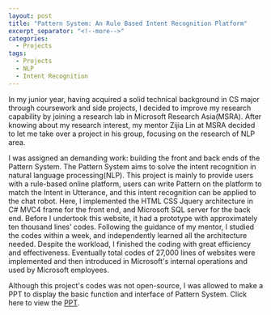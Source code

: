 ```yaml
---
layout: post
title: "Pattern System: An Rule Based Intent Recognition Platform"
excerpt_separator: "<!--more-->"
categories:
  - Projects
tags:
  - Projects
  - NLP
  - Intent Recognition
---
```


In my junior year, having acquired a solid technical background in CS major through coursework and side projects, I decided to improve my research capability by joining a research lab in Microsoft Research Asia(MSRA). After knowing about my research interest, my mentor Zijia Lin at MSRA decided to let me take over a project in his group, focusing on the research of NLP area. 

<!--more-->

I was assigned an demanding work: building the front and back ends of the Pattern System. The Pattern System aims to solve the intent recognition in natural language processing(NLP). This project is mainly to provide users with a rule-based online platform, users can write Pattern on the platform to match the Intent in Utterance, and this intent recognition can be applied to the chat robot. Here, I implemented the HTML CSS Jquery architecture in C# MVC4 frame for the front end, and Microsoft SQL server for the back end. Before I undertook this website, it had a prototype with approximately ten thousand lines’ codes. Following the guidance of my mentor, I studied the codes within a week, and independently learned all the architecture needed. Despite the workload, I finished the coding with great efficiency and effectiveness. Eventually total codes of 27,000 lines of websites were implemented and then introduced in Microsoft's internal operations and used by Microsoft employees.

Although this project's codes was not open-source, I was allowed to make a PPT to display the basic function and interface of Pattern System. Click here to view the <a href="{{ site.baseurl }}/assets/PatternSystem.pptx">PPT</a>.